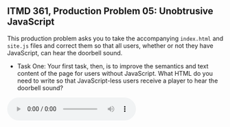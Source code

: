 ## ITMD 361, Production Problem 05: Unobtrusive JavaScript

This production problem asks you to take the accompanying `index.html` and `site.js` files and
correct them so that all users, whether or not they have JavaScript, can hear the doorbell sound.

* Task One: Your first task, then, is to improve the semantics and text content of the page for users
without JavaScript. What HTML do you need to write so that JavaScript-less users receive a player to
hear the doorbell sound?
<audio src="media/doorbell.mp3" controls="controls" />

* Task Two: Your second task is, via the DOM, to swap out that HTML with a simpler structure that
presents a `Ring the Doorbell` control to users with JavaScript--much like the original contents of
the `index.html`. The swap should happen as soon as the DOM has loaded. Use CSS to style the control
so that it's obvious it can be clicked or tapped. Add additional CSS styles, if necessary, so that a
finger-pointer appears when hovering over the element with a mouse cursor. Hint: `<p>` is not the
best semantic choice for that control.

* Task Three: Your third task is to add in your JavaScript an event listener to your control so that
when the control is clicked or tapped, the doorbell rings. This event listener will complete the
replacement of the problem’s original HTML and its ugly, unfortunate `onclick` attribute.

When complete, your HTML and JavaScript files should produce no errors or warnings in their
respective linters.

* Bonus Task One: Design your control so it can be reached via the keyboard `Tab` key. The control
should give some visual indication that it is active. And while it is active, when the `Return` key
is pressed, the doorbell should ring.

* Bonus Task Two: Make the doorbell ring whenever someone presses the `d` key on their keyboard.

* Bonus Task Three: Prevent uses from ringing the doorbell multiple times in a row. Once the sound
has started playing, in other words, it should play to completion before it can be played again.

* Bonus Task Four: Display an indicator in the browser viewport that the doorbell is ringing, both
for hearing-impaired users and for users in noisy environments who might not hear the sound.
